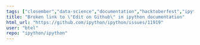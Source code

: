 ```yaml
---
tags: ["closember","data-science","documentation","hacktoberfest","ipython","jupyter","notebook","python","repl"]
title: "Broken link to \"Edit on Github\" in ipython documentation"
html_url: "https://github.com/ipython/ipython/issues/11919"
user: "btel"
repo: "ipython/ipython"
---
```



